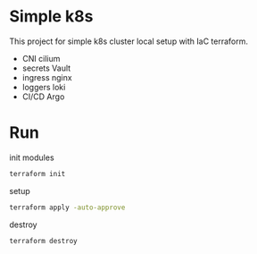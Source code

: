 # Simple k8s
This project for simple k8s cluster local setup with IaC terraform.
* CNI cilium 
* secrets Vault
* ingress nginx 
* loggers loki
* CI/CD Argo



# Run
init modules
```bash
terraform init
```
setup 
```bash
terraform apply -auto-approve
```

destroy
```bash
terraform destroy
```